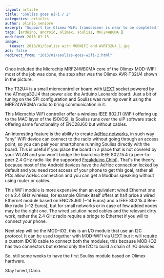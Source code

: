 ```yaml
---
layout: article
title: "Souliss goes WiFi / 2"
categories: articles
author: plinio_seniore
excerpt: "Support for Olimex WiFi transceiver is near to be completed."
tags: [arduino, android, olimex, souliss, MRF24WB0MA ]
modified: 2013-01-13
image:
  teaser: 2013/01/Souliss with MODWIFI and AVRT32U4_1.jpg
ads: false  
redirect_from: "2013/01/souliss-goes-wifi-2.html"
---
```


Once included the Microchip MRF24WB0MA core of the Olimex MOD-WIFI most of the job was done, the step after was the Olimex AVR-T32U4 shown in the picture.

The T32U4 is a small microcontroller board with [UEXT](https://www.olimex.com/Products/Modules/) socket powered by the ATmega32U4 that power also the Arduino Leonardo board. Just a bit of tuning on the SPI configuration and Souliss was running over it using the MRF24WB0MA radio to bring communication in it.

This Microchip WiFi controller offer a wireless IEEE 802.11 (WiFi) offering up to the MAC layer of the ISO/OSI, is Souliss runs over the uIP software stack offering same functionality of ENC28J60 but without cables.

An interesting feature is the ability to create [AdHoc networks](http://en.wikipedia.org/wiki/Wireless_ad-hoc_network), in such way "any" WiFi device can connect to the radio without going through an access point, so you can pair your smartphone running Souliss directly with the board. This is useful if you place the board in a place that is not covered by your WLAN and you won't bridge the board via IEEE 802.15.4 (a peer-to-peer 2.4 GHz radio like the supported [Freakduino Chibi](http://www.freaklabsstore.com/index.php?main_page=product_info&products_id=187)).
That's the theory, because most of the Android devices have the AdHoc connection locked by default and you need root access of your phone to get this goal, rather all PCs allow AdHoc connection and you can get a Modbus speaking without using router or cables.

This WiFi module is more expensive than an equivalent wired Ethernet one or a 2.4 GHz wireless, for example Olimex itself offers at half price a wired Ethernet module based on ENC28J60 (~14 Euros) and a IEEE 802.15.4 Bee-like radio (~12 Euros), but for small networks or in case of few added nodes may be the right one.
The wired solution need cables and the relevant dirty work, rather the 2.4 GHz radio require a bridge to Ethernet if you will to connect your phone.

Next step will be the MOD-IO2, this is an I/O module that use an I2C protocol. It can be used together with  MOD-WIFI via UEXT but it will require a custom IDC10 cable to connect both the modules, this because MOD-IO2 has two connectors but extend only the I2C to build a chain of I/O devices.

So, still some weeks to have the first Souliss module based on Olimex hardware.

Stay tuned,
Dario.